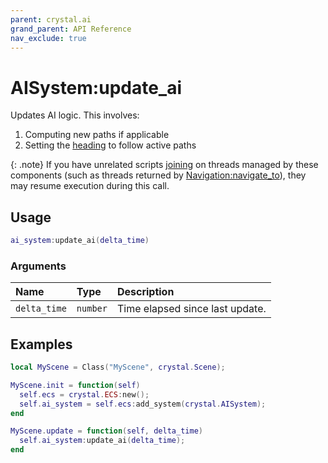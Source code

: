 ```yaml
---
parent: crystal.ai
grand_parent: API Reference
nav_exclude: true
---
```


# AISystem:update_ai

Updates AI logic. This involves:

1. Computing new paths if applicable
2. Setting the [heading](/crystal/api/physics/movement_set_heading) to follow active paths

{: .note}
If you have unrelated scripts [joining](/crystal/api/script/thread_join) on threads managed by these components (such as threads returned by [Navigation:navigate_to](navigation_navigate_to)), they may resume execution during this call.

## Usage

```lua
ai_system:update_ai(delta_time)
```

### Arguments

| Name         | Type     | Description                     |
| :----------- | :------- | :------------------------------ |
| `delta_time` | `number` | Time elapsed since last update. |

## Examples

```lua
local MyScene = Class("MyScene", crystal.Scene);

MyScene.init = function(self)
  self.ecs = crystal.ECS:new();
  self.ai_system = self.ecs:add_system(crystal.AISystem);
end

MyScene.update = function(self, delta_time)
  self.ai_system:update_ai(delta_time);
end
```
